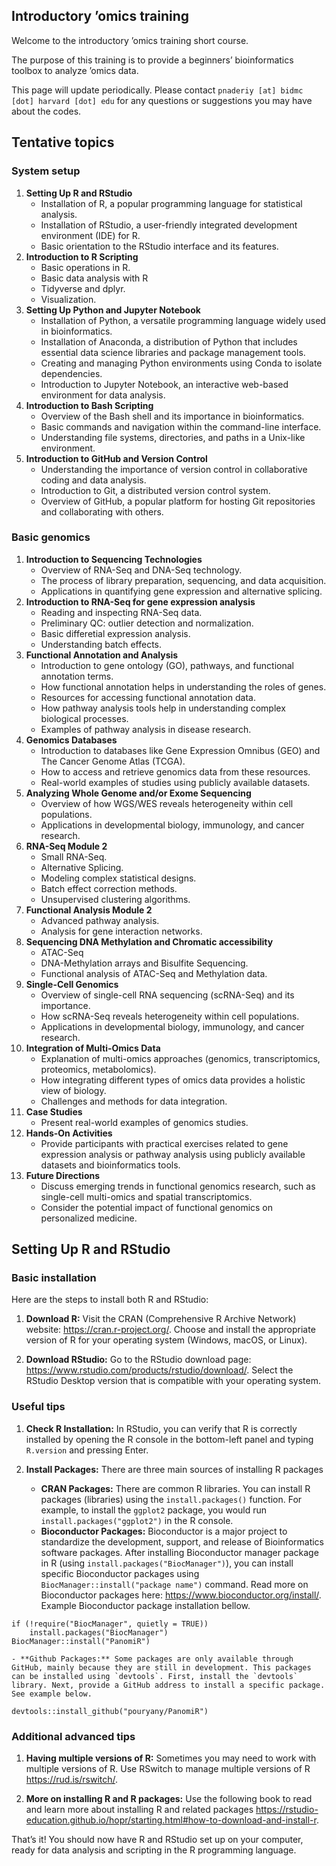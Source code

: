 ## Introductory ’omics training

Welcome to the introductory ’omics training short course.

The purpose of this training is to provide a beginners’ bioinformatics
toolbox to analyze ’omics data.

This page will update periodically. Please contact
`pnaderiy [at] bidmc [dot] harvard [dot] edu` for any questions or
suggestions you may have about the codes.

## Tentative topics

### System setup

1.  **Setting Up R and RStudio**
    -   Installation of R, a popular programming language for
        statistical analysis.
    -   Installation of RStudio, a user-friendly integrated development
        environment (IDE) for R.
    -   Basic orientation to the RStudio interface and its features.
2.  **Introduction to R Scripting**
    -   Basic operations in R.
    -   Basic data analysis with R
    -   Tidyverse and dplyr.
    -   Visualization.
3.  **Setting Up Python and Jupyter Notebook**
    -   Installation of Python, a versatile programming language widely
        used in bioinformatics.
    -   Installation of Anaconda, a distribution of Python that includes
        essential data science libraries and package management tools.
    -   Creating and managing Python environments using Conda to isolate
        dependencies.
    -   Introduction to Jupyter Notebook, an interactive web-based
        environment for data analysis.
4.  **Introduction to Bash Scripting**
    -   Overview of the Bash shell and its importance in bioinformatics.
    -   Basic commands and navigation within the command-line interface.
    -   Understanding file systems, directories, and paths in a
        Unix-like environment.
5.  **Introduction to GitHub and Version Control**
    -   Understanding the importance of version control in collaborative
        coding and data analysis.
    -   Introduction to Git, a distributed version control system.
    -   Overview of GitHub, a popular platform for hosting Git
        repositories and collaborating with others.

### Basic genomics

1.  **Introduction to Sequencing Technologies**
    -   Overview of RNA-Seq and DNA-Seq technology.
    -   The process of library preparation, sequencing, and data
        acquisition.
    -   Applications in quantifying gene expression and alternative
        splicing.
2.  **Introduction to RNA-Seq for gene expression analysis**
    -   Reading and inspecting RNA-Seq data.
    -   Preliminary QC: outlier detection and normalization.
    -   Basic differetial expression analysis.
    -   Understanding batch effects.
3.  **Functional Annotation and Analysis**
    -   Introduction to gene ontology (GO), pathways, and functional
        annotation terms.
    -   How functional annotation helps in understanding the roles of
        genes.
    -   Resources for accessing functional annotation data.
    -   How pathway analysis tools help in understanding complex
        biological processes.
    -   Examples of pathway analysis in disease research.
4.  **Genomics Databases**
    -   Introduction to databases like Gene Expression Omnibus (GEO) and
        The Cancer Genome Atlas (TCGA).
    -   How to access and retrieve genomics data from these resources.
    -   Real-world examples of studies using publicly available
        datasets.
5.  **Analyzing Whole Genome and/or Exome Sequencing**
    -   Overview of how WGS/WES reveals heterogeneity within cell
        populations.
    -   Applications in developmental biology, immunology, and cancer
        research.
6.  **RNA-Seq Module 2**
    -   Small RNA-Seq.
    -   Alternative Splicing.
    -   Modeling complex statistical designs.
    -   Batch effect correction methods.
    -   Unsupervised clustering algorithms.
7.  **Functional Analysis Module 2**
    -   Advanced pathway analysis.
    -   Analysis for gene interaction networks.
8.  **Sequencing DNA Methylation and Chromatic accessibility**
    -   ATAC-Seq
    -   DNA-Methylation arrays and Bisulfite Sequencing.
    -   Functional analysis of ATAC-Seq and Methylation data.
9.  **Single-Cell Genomics**
    -   Overview of single-cell RNA sequencing (scRNA-Seq) and its
        importance.
    -   How scRNA-Seq reveals heterogeneity within cell populations.
    -   Applications in developmental biology, immunology, and cancer
        research.
10. **Integration of Multi-Omics Data**
    -   Explanation of multi-omics approaches (genomics,
        transcriptomics, proteomics, metabolomics).
    -   How integrating different types of omics data provides a
        holistic view of biology.
    -   Challenges and methods for data integration.
11. **Case Studies**
    -   Present real-world examples of genomics studies.
12. **Hands-On Activities**
    -   Provide participants with practical exercises related to gene
        expression analysis or pathway analysis using publicly available
        datasets and bioinformatics tools.
13. **Future Directions**
    -   Discuss emerging trends in functional genomics research, such as
        single-cell multi-omics and spatial transcriptomics.
    -   Consider the potential impact of functional genomics on
        personalized medicine.

## Setting Up R and RStudio

### Basic installation

Here are the steps to install both R and RStudio:

1.  **Download R:** Visit the CRAN (Comprehensive R Archive Network)
    website: <https://cran.r-project.org/>. Choose and install the
    appropriate version of R for your operating system (Windows, macOS,
    or Linux).

2.  **Download RStudio:** Go to the RStudio download page:
    <https://www.rstudio.com/products/rstudio/download/>. Select the
    RStudio Desktop version that is compatible with your operating
    system.

### Useful tips

1.  **Check R Installation:** In RStudio, you can verify that R is
    correctly installed by opening the R console in the bottom-left
    panel and typing `R.version` and pressing Enter.

2.  **Install Packages:** There are three main sources of installing R
    packages

    -   **CRAN Packages:** There are common R libraries. You can install
        R packages (libraries) using the `install.packages()` function.
        For example, to install the `ggplot2` package, you would run
        `install.packages("ggplot2")` in the R console.
    -   **Bioconductor Packages:** Bioconductor is a major project to
        standardize the development, support, and release of
        Bioinformatics software packages. After installing Bioconductor
        manager package in R (using `install.packages("BiocManager")`),
        you can install specific Bioconductor packages using
        `BiocManager::install("package name")` command. Read more on
        Bioconductor packages here:
        <https://www.bioconductor.org/install/>. Example Bioconductor
        package installation bellow.

<!-- -->

    if (!require("BiocManager", quietly = TRUE))
        install.packages("BiocManager")
    BiocManager::install("PanomiR")

    - **Github Packages:** Some packages are only available through GitHub, mainly because they are still in development. This packages can be installed using `devtools`. First, install the `devtools` library. Next, provide a GitHub address to install a specific package. See example below. 

    devtools::install_github("pouryany/PanomiR")

### Additional advanced tips

1.  **Having multiple versions of R:** Sometimes you may need to work
    with multiple versions of R. Use RSwitch to manage multiple versions
    of R <https://rud.is/rswitch/>.

2.  **More on installing R and R packages:** Use the following book to
    read and learn more about installing R and related packages
    <https://rstudio-education.github.io/hopr/starting.html#how-to-download-and-install-r>.

That’s it! You should now have R and RStudio set up on your computer,
ready for data analysis and scripting in the R programming language.
